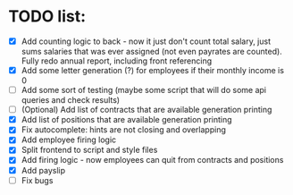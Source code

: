 # TODO list:
 - [x] Add counting logic to back - now it just don't count total salary, just sums salaries that was ever assigned (not even payrates are counted). Fully redo annual report, including front referencing
 - [x] Add some letter generation (?) for employees if their monthly income is 0
 - [ ] Add some sort of testing (maybe some script that will do some api queries and check results)
 - [ ] (Optional) Add list of contracts that are available generation printing
 - [x] Add list of positions that are available generation printing
 - [x] Fix autocomplete: hints are not closing and overlapping
 - [x] Add employee firing logic
 - [x] Split frontend to script and style files
 - [x] Add firing logic - now employees can quit from contracts and positions
 - [x] Add payslip
 - [ ] Fix bugs